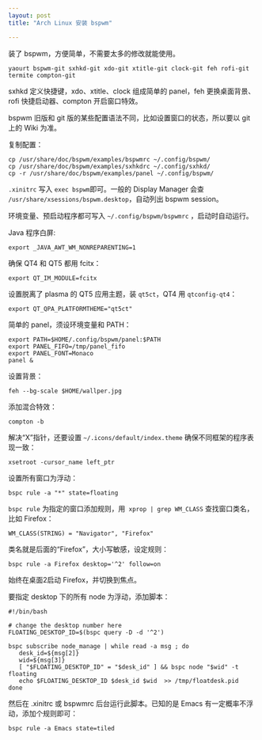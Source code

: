 ```yaml
---
layout: post
title: "Arch Linux 安装 bspwm"

---
```


装了 bspwm，方便简单，不需要太多的修改就能使用。

    yaourt bspwm-git sxhkd-git xdo-git xtitle-git clock-git feh rofi-git termite compton-git

sxhkd 定义快捷键，xdo、xtitle、clock 组成简单的 panel，feh 更换桌面背景、rofi 快捷启动器、compton 开启窗口特效。

bspwm 旧版和 git 版的某些配置语法不同，比如设置窗口的状态，所以要以 git 上的 Wiki 为准。

复制配置：

    cp /usr/share/doc/bspwm/examples/bspwmrc ~/.config/bspwm/
    cp /usr/share/doc/bspwm/examples/sxhkdrc ~/.config/sxhkd/
    cp -r /usr/share/doc/bspwm/examples/panel ~/.config/bspwm/

`.xinitrc` 写入 `exec bspwm`即可。一般的 Display Manager 会查 `/usr/share/xsessions/bspwm.desktop`，自动列出 bspwm session。

环境变量、预启动程序都可写入 `~/.config/bspwm/bspwmrc` ，启动时自动运行。

Java 程序白屏:

	export _JAVA_AWT_WM_NONREPARENTING=1

确保 QT4 和 QT5 都用 fcitx：

    export QT_IM_MODULE=fcitx

设置脱离了 plasma 的 QT5 应用主题，装 `qt5ct`，QT4 用 `qtconfig-qt4`：

    export QT_QPA_PLATFORMTHEME="qt5ct"

简单的 panel，须设环境变量和 PATH：

    export PATH=$HOME/.config/bspwm/panel:$PATH
    export PANEL_FIFO=/tmp/panel_fifo
    export PANEL_FONT=Monaco
    panel &

设置背景：

    feh --bg-scale $HOME/wallper.jpg

添加混合特效：

    compton -b

解决“X”指针，还要设置 `~/.icons/default/index.theme` 确保不同框架的程序表现一致：

    xsetroot -cursor_name left_ptr 

设置所有窗口为浮动：

    bspc rule -a "*" state=floating

`bspc rule` 为指定的窗口添加规则，用` xprop | grep WM_CLASS` 查找窗口类名，比如 Firefox：

    WM_CLASS(STRING) = "Navigator", "Firefox"

类名就是后面的“Firefox”，大小写敏感，设定规则：
    
    bspc rule -a Firefox desktop='^2' follow=on

始终在桌面2启动 Firefox，并切换到焦点。

要指定 desktop 下的所有 node 为浮动，添加脚本：

	#!/bin/bash

	# change the desktop number here
	FLOATING_DESKTOP_ID=$(bspc query -D -d '^2')

	bspc subscribe node_manage | while read -a msg ; do
	   desk_id=${msg[2]}
	   wid=${msg[3]}
	   [ "$FLOATING_DESKTOP_ID" = "$desk_id" ] && bspc node "$wid" -t floating
	   echo $FLOATING_DESKTOP_ID $desk_id $wid  >> /tmp/floatdesk.pid
	done

然后在 .xinitrc 或 bspwmrc 后台运行此脚本。已知的是 Emacs 有一定概率不浮动，添加个规则即可：

	bspc rule -a Emacs state=tiled
